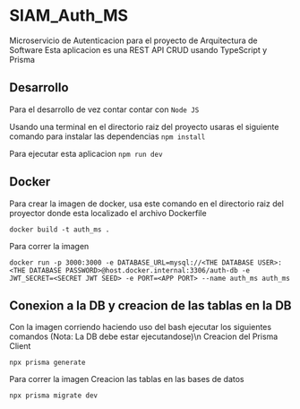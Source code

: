# SIAM_Auth_MS
Microservicio de Autenticacion para el proyecto de Arquitectura de Software
Esta aplicacion es una REST API CRUD usando TypeScript y Prisma

## Desarrollo

Para el desarrollo de vez contar contar con `Node JS`

Usando una terminal en el directorio raiz del proyecto usaras el siguiente comando para instalar las dependencias `npm install`

Para ejecutar esta aplicacion `npm run dev`

## Docker
Para crear la imagen de docker, usa este comando en el directorio raiz del proyector donde esta localizado el archivo Dockerfile
	
	docker build -t auth_ms .

Para correr la imagen

	docker run -p 3000:3000 -e DATABASE_URL=mysql://<THE DATABASE USER>:<THE DATABASE PASSWORD>@host.docker.internal:3306/auth-db -e JWT_SECRET=<SECRET JWT SEED> -e PORT=<APP PORT> --name auth_ms auth_ms

## Conexion a la DB y creacion de las tablas en la DB
Con la imagen corriendo haciendo uso del bash ejecutar los siguientes comandos (Nota: La DB debe estar ejecutandose)\n
Creacion del Prisma Client
	
	npx prisma generate

Para correr la imagen
Creacion las tablas en las bases de datos

	npx prisma migrate dev
